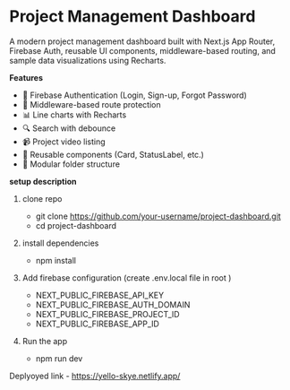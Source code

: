 # Project Management Dashboard

A modern project management dashboard built with Next.js App Router, Firebase Auth, reusable UI components, middleware-based routing, and sample data visualizations using Recharts.

**Features**

- 🔐 Firebase Authentication (Login, Sign-up, Forgot Password)
- 🔄 Middleware-based route protection
- 📊 Line charts with Recharts
- 🔍 Search with debounce
- 📹 Project video listing
- 🧱 Reusable components (Card, StatusLabel, etc.)
- 📁 Modular folder structure


**setup description**

1. clone repo
    - git clone https://github.com/your-username/project-dashboard.git
    - cd project-dashboard

2. install dependencies
    - npm install

3. Add firebase configuration (create .env.local file in root )
    - NEXT_PUBLIC_FIREBASE_API_KEY
    - NEXT_PUBLIC_FIREBASE_AUTH_DOMAIN
    - NEXT_PUBLIC_FIREBASE_PROJECT_ID
    - NEXT_PUBLIC_FIREBASE_APP_ID

4. Run the app 
    - npm run dev


Deplyoyed link - https://yello-skye.netlify.app/    
     
    